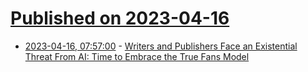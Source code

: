 # [Published on 2023-04-16](index.md)

* [2023-04-16, 07:57:00](https://soylentnews.org/article.pl?sid=23/04/15/136215&from=rss) - [Writers and Publishers Face an Existential Threat From AI: Time to Embrace the True Fans Model](https://soylentnews.org/article.pl?sid=23/04/15/136215&from=rss)
